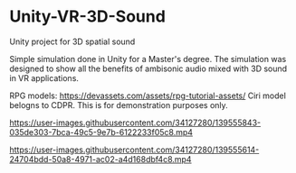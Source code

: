 # Unity-VR-3D-Sound
Unity project for 3D spatial sound

Simple simulation done in Unity for a Master's degree. The simulation was designed to show all the benefits of ambisonic audio mixed with 3D sound in VR applications. 

RPG models: https://devassets.com/assets/rpg-tutorial-assets/
Ciri model belogns to CDPR. This is for demonstration purposes only.



https://user-images.githubusercontent.com/34127280/139555843-035de303-7bca-49c5-9e7b-6122233f05c8.mp4


https://user-images.githubusercontent.com/34127280/139555614-24704bdd-50a8-4971-ac02-a4d168dbf4c8.mp4

